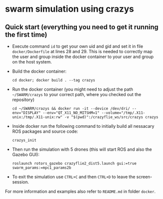 # swarm simulation using crazys

## Quick start (everything you need to get it running the first time)

* Execute command `id` to get your own uid and gid and set it in file `docker/Dockerfile` at lines 28 and 29. This is needed to correctly map the user and group inside the docker container to your user and group on the host system.

* Build the docker container:

    `cd docker; docker build . --tag crazys`

* Run the docker container (you might need to adjust the path `~/SWARM/crazys` to your correct path, where you checked out the repository)

    `cd ~/SWARM/crazys && docker run -it --device /dev/dri/ --env="DISPLAY" --env="QT_X11_NO_MITSHM=1" --volume="/tmp/.X11-unix:/tmp/.X11-unix:rw" -v "$(pwd)":/crazyflie_ws/src/crazys crazys`

* Inside docker run the following command to initially build all nessacary ROS packages and source code:

    `crazys_init`

* Then run the simulation with 5 drones (this will start ROS and also the Gazebo GUI):

    `roslaunch rotors_gazebo crazyflie2_dist5.launch gui:=true swarm_params:=mpc1_params2b`

* To exit the simulation use `CTRL+C` and then `CTRL+D` to leave the screen-session.

For more information and examples also refer to `README.md` in folder `docker`.

